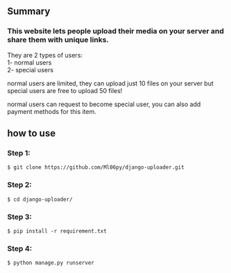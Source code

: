 ## Summary
<h3>This website lets people upload their media on your server and share them with unique links.</h3>
They are 2 types of users: <br>
1- normal users <br>
2- special users <br>
<p>normal users are limited, they can upload just 10 files on your server but special users are free to upload 50 files!</p>
<p> normal users can request to become special user, you can also add payment methods for this item.</p>

## how to use
### Step 1:
```
$ git clone https://github.com/Ml06py/django-uploader.git
```
### Step 2:
```
$ cd django-uploader/
```
### Step 3:
```
$ pip install -r requirement.txt 
```
### Step 4:
```
$ python manage.py runserver
```
